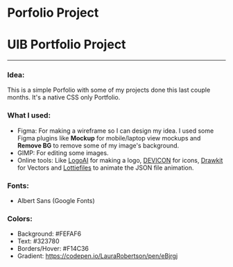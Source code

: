 # Porfolio Project

# UIB Portfolio Project

---

### Idea:

This is a simple Porfolio with some of my projects done this last couple months. It's a native CSS only Portfolio.


### What I used:

- Figma: For making a wireframe so I can design my idea. I used some Figma plugins like <b>Mockup</b> for mobile/laptop view mockups and <b>Remove BG</b> to remove some of my image's background.
- GIMP: For editing some images.
- Online tools: Like <a href="https://www.logoai.com" target="_blank">LogoAI</a> for making a logo, <a href="https://devicon.dev" target="_blank">DEVICON</a> for icons, <a href="https://drawkit.com/" target="_blank">Drawkit</a> for Vectors and <a href="https://lottiefiles.com/blog/working-with-lottie/how-to-add-lottie-animation-in-web-page-html" target="_blank">Lottiefiles</a> to animate the JSON file animation.


### Fonts:
- Albert Sans (Google Fonts)

### Colors:

- Background: #FEFAF6
- Text: #323780
- Borders/Hover: #F14C36
- Gradient: <a href="https://codepen.io/LauraRobertson/pen/eBjrgj" target="_blank">https://codepen.io/LauraRobertson/pen/eBjrgj</a>
